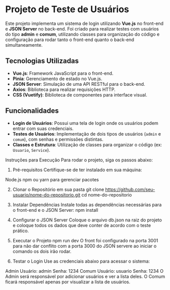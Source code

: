 # Projeto de Teste de Usuários

Este projeto implementa um sistema de login utilizando **Vue.js** no front-end e **JSON Server** no back-end. Foi criado para realizar testes com usuários do tipo **admin** e **comum**, utilizando classes para organização do código e configuração para rodar tanto o front-end quanto o back-end simultaneamente.

## Tecnologias Utilizadas

- **Vue.js**: Framework JavaScript para o front-end.
- **Pinia**: Gerenciamento de estado no Vue.js.
- **JSON Server**: Simulação de uma API RESTful para o back-end.
- **Axios**: Biblioteca para realizar requisições HTTP.
- **CSS (Vuetify)**: Biblioteca de componentes para interface visual.

## Funcionalidades

- **Login de Usuários**: Possui uma tela de login onde os usuários podem entrar com suas credenciais.
- **Testes de Usuários**: Implementação de dois tipos de usuários (`admin` e `comum`), com senhas e permissões distintas.
- **Classes e Estrutura**: Utilização de classes para organizar o código (ex: `Usuario`, `Service`).

Instruções para Execução
Para rodar o projeto, siga os passos abaixo:

1. Pré-requisitos
Certifique-se de ter instalado em sua máquina:

Node.js
npm ou yarn para gerenciar pacotes

2. Clonar o Repositório em sua pasta
   git clone https://github.com/seu-usuario/nome-do-repositorio.git
    cd nome-do-repositorio

3. Instalar Dependências
  Instale todas as dependências necessárias para o front-end e o JSON Server:
    npm install
   
5. Configurar o JSON Server
   Coloque o arquivo db.json na raiz do projeto e coloque todos os dados que deve conter de acordo com o teste prático.

6. Executar o Projeto
   npm run dev
     O front foi configurado na porta 3001 para não dar conflito com a porta 3000 do JSON servere ao iniciar o comando os dois irão rodar.

7. Testar o Login
Use as credenciais abaixo para acessar o sistema:

Admin
Usuário: admin
Senha: 1234
Comum
Usuário: usuario
Senha: 1234
O Admin será responsável por adicionar usuários e ver a lista deles.
O Comum ficará responsável apenas por visualizar a lista de usuários.

